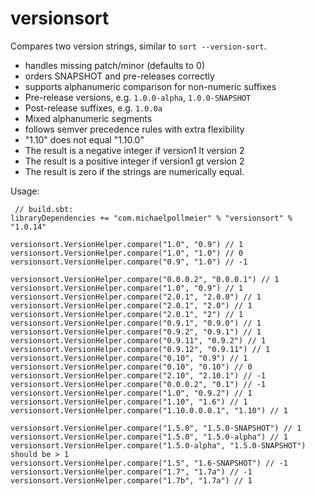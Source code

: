 # versionsort

Compares two version strings, similar to `sort --version-sort`.

* handles missing patch/minor (defaults to 0)
* orders SNAPSHOT and pre-releases correctly
* supports alphanumeric comparison for non-numeric suffixes
* Pre-release versions, e.g. `1.0.0-alpha`, `1.0.0-SNAPSHOT`
* Post-release suffixes, e.g. `1.0.0a`
* Mixed alphanumeric segments
* follows semver precedence rules with extra flexibility
* "1.10" does not equal "1.10.0"
* The result is a negative integer if version1 lt version 2
* The result is a positive integer if version1 gt version 2
* The result is zero if the strings are numerically equal.

Usage:
```
 // build.sbt:
libraryDependencies += "com.michaelpollmeier" % "versionsort" % "1.0.14"

versionsort.VersionHelper.compare("1.0", "0.9") // 1
versionsort.VersionHelper.compare("1.0", "1.0") // 0
versionsort.VersionHelper.compare("0.9", "1.0") // -1

versionsort.VersionHelper.compare("0.0.0.2", "0.0.0.1") // 1
versionsort.VersionHelper.compare("1.0", "0.9") // 1
versionsort.VersionHelper.compare("2.0.1", "2.0.0") // 1
versionsort.VersionHelper.compare("2.0.1", "2.0") // 1
versionsort.VersionHelper.compare("2.0.1", "2") // 1
versionsort.VersionHelper.compare("0.9.1", "0.9.0") // 1
versionsort.VersionHelper.compare("0.9.2", "0.9.1") // 1
versionsort.VersionHelper.compare("0.9.11", "0.9.2") // 1
versionsort.VersionHelper.compare("0.9.12", "0.9.11") // 1
versionsort.VersionHelper.compare("0.10", "0.9") // 1
versionsort.VersionHelper.compare("0.10", "0.10") // 0
versionsort.VersionHelper.compare("2.10", "2.10.1") // -1
versionsort.VersionHelper.compare("0.0.0.2", "0.1") // -1
versionsort.VersionHelper.compare("1.0", "0.9.2") // 1
versionsort.VersionHelper.compare("1.10", "1.6") // 1
versionsort.VersionHelper.compare("1.10.0.0.0.1", "1.10") // 1

versionsort.VersionHelper.compare("1.5.0", "1.5.0-SNAPSHOT") // 1
versionsort.VersionHelper.compare("1.5.0", "1.5.0-alpha") // 1
versionsort.VersionHelper.compare("1.5.0-alpha", "1.5.0-SNAPSHOT") should be > 1
versionsort.VersionHelper.compare("1.5", "1.6-SNAPSHOT") // -1
versionsort.VersionHelper.compare("1.7", "1.7a") // -1
versionsort.VersionHelper.compare("1.7b", "1.7a") // 1
```
